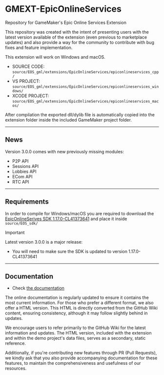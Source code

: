 # GMEXT-EpicOnlineServices
Repository for GameMaker's Epic Online Services Extension

This repository was created with the intent of presenting users with the latest version available of the extension (even previous to marketplace updates) and also provide a way for the community to contribute with bug fixes and feature implementation.

This extension will work on Windows and macOS.

* SOURCE CODE: `source/EOS_gml/extensions/EpicOnlineServices/epiconlineservices_cpp/`
* VS PROJECT: `source/EOS_gml/extensions/EpicOnlineServices/epiconlineservices_windows/`
* XCODE PROJECT: `source/EOS_gml/extensions/EpicOnlineServices/epiconlineservices_macos/`

After compilation the exported dll/dylib file is automatically copied into the extension folder inside the included GameMaker project folder.

---

## News

Version 3.0.0 comes with new previously missing modules:

- P2P API
- Sessions API
- Lobbies API
- ECom API
- RTC API

---

## Requirements

In order to compile for Windows/macOS you are required to download the [EpicOnlineSerives SDK 1.17.0-CL41373641](https://dev.epicgames.com/portal/en-US) and place it inside `source/EOS_sdk/`

> [!IMPORTANT]
> Latest version 3.0.0 is a major release:
>
> * You will need to make sure the SDK is updated to version 1.17.0-CL41373641

---

## Documentation

* Check [the documentation](../../wiki)

The online documentation is regularly updated to ensure it contains the most current information. For those who prefer a different format, we also offer a HTML version. This HTML is directly converted from the GitHub Wiki content, ensuring consistency, although it may follow slightly behind in updates.

We encourage users to refer primarily to the GitHub Wiki for the latest information and updates. The HTML version, included with the extension and within the demo project's data files, serves as a secondary, static reference.

Additionally, if you're contributing new features through PR (Pull Requests), we kindly ask that you also provide accompanying documentation for these features, to maintain the comprehensiveness and usefulness of our resources.

